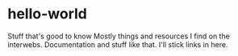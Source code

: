 # hello-world
Stuff that's good to know
Mostly things and resources I find on the interwebs. Documentation and stuff like that. I'll stick links in here.
